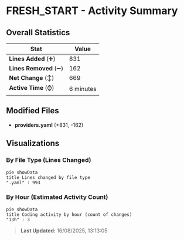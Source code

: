 # FRESH_START - Activity Summary 

## Overall Statistics

| Stat                   | Value                                                             |
| ---------------------- | ----------------------------------------------------------------- |
| **Lines Added** (➕)   | 831                                          |
| **Lines Removed** (➖) | 162                                        |
| **Net Change** (↕)    | 669                |
| **Active Time** (⌚)   | 6 minutes |


## Modified Files
- **providers.yaml** (+831, -162)

## Visualizations

### By File Type (Lines Changed)

```mermaid
pie showData
title Lines changed by file type
".yaml" : 993
```

### By Hour (Estimated Activity Count)

```mermaid
pie showData
title Coding activity by hour (count of changes)
"13h" : 3
```


> **Last Updated:** 16/08/2025, 13:13:05